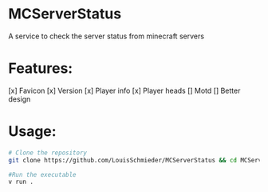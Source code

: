 # MCServerStatus
A service to check the server status from minecraft servers

# Features:
[x] Favicon
[x] Version
[x] Player info
[x] Player heads
[] Motd
[] Better design

# Usage:
```bash
# Clone the repository
git clone https://github.com/LouisSchmieder/MCServerStatus && cd MCServerStatus

#Run the executable
v run .
```
